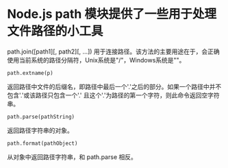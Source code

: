 # Node.js path 模块提供了一些用于处理文件路径的小工具

path.join([path1][, path2][, ...])
用于连接路径。该方法的主要用途在于，会正确使用当前系统的路径分隔符，Unix系统是"/"，Windows系统是"\"。

	path.extname(p)
返回路径中文件的后缀名，即路径中最后一个'.'之后的部分。如果一个路径中并不包含'.'或该路径只包含一个'.' 且这个'.'为路径的第一个字符，则此命令返回空字符串。

	path.parse(pathString)
返回路径字符串的对象。


	path.format(pathObject)
从对象中返回路径字符串，和 path.parse 相反。